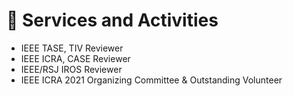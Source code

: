 # 🏫 Services and Activities
- IEEE TASE, TIV Reviewer
- IEEE ICRA, CASE Reviewer
- IEEE/RSJ IROS Reviewer
- IEEE ICRA 2021 Organizing Committee & Outstanding Volunteer